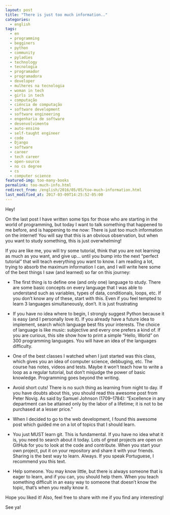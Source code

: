 ```yaml
---
layout: post
title: "There is just too much information.."
categories:
  - english
tags:
  - en 
  - programming
  - begginers
  - python
  - community 
  - pyladies
  - technology
  - tecnologia
  - programador
  - programadora
  - developer
  - mulheres na tecnologia
  - woman in tech
  - girls in tech
  - computação
  - ciência de computação
  - software development
  - software engineering
  - engenharia de software
  - desenvolvimento
  - auto-ensino
  - self-taught engineer
  - code
  - Django
  - software
  - career
  - tech career
  - open-source
  - no cs degree
  - cs
  - computer science
featured-img: too-many-books
permalink: too-much-info.html
redirect_from: /english/2016/05/05/too-much-information.html
last_modified_at: 2017-03-09T14:25:52-05:00
---
```


Hey!

On the last post I have written some tips for those who are starting in the world of programming, but today I want to talk something that happened to me before, and is happening to me now: There is just too much information on the internet! You will say that this is an obvious observation, but when you want to study something, this is just overwhelming!

If you are like me, you will try some tutorial, think that you are not learning as much as you want, and give up… until you bump into the next “perfect tutorial” that will teach everything you want to know. I am reading a lot, trying to absorb the maximum information I can, and I will write here some of the best things I saw (and learned) so far on this journey:

* The first thing is to define one (and only one) language to study. There are some basic concepts on every language that I was able to understand such as variables, types of data, conditionals, loops, etc. If you don’t know any of these, start with this. Even if you feel tempted to learn 3 languages simultaneously, don’t. It is just frustrating

* If you have no idea where to begin, I strongly suggest Python because it is easy (and I personally love it). If you already have a future idea to implement, search which language best fits your interests. The choice of language is like music: subjective and every one prefers a kind of. If you are curious, this site show how to print a simple “Hello, World” on 300 programming languages. You will have an idea of the languages difficulty.

* One of the best classes I watched when I just started was this class, which gives you an idea of computer science, debbuging, etc. The course has notes, videos and tests. Maybe it won’t teach how to write a loop as a regular tutorial, but don’t misjudge the power of basic knowledge. Programming goes beyond the writing.

* Avoid short cuts! There is no such thing as learning from night to day. If you have doubts about this, you should read this awesome post from Peter Novig. As said by Samuel Johnson (1709–1784): “Excellence in any department can be attained only by the labor of a lifetime; it is not to be purchased at a lesser price.”

* When I decided to go to the web development, I found this awesome post which guided me on a lot of topics that I should learn.

* You just MUST learn git. This is fundamental. If you have no idea what it is, you need to search about it today. Lots of great projects are open on GitHub for you to look at the code and contribute. When you start your own project, put it on your repository and share it with your friends. Sharing is the best way to learn. Always. If you speak Portuguese, I recommend you this text.

* Help someone. You may know little, but there is always someone that is eager to learn, and if you can, you should help them. When you teach something difficult in an easy way to someone that doesn’t know the topic, that’s when you really know it.

Hope you liked it! Also, feel free to share with me if you find any interesting!

See ya!

